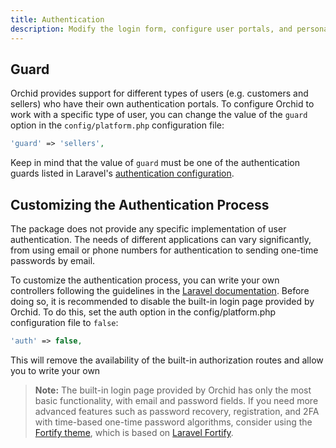```yaml
---
title: Authentication
description: Modify the login form, configure user portals, and personalize the authentication process effortlessly. 
---
```



## Guard


Orchid provides support for different types of users (e.g. customers and sellers) who have their own authentication portals. To configure Orchid to work with a specific type of user, you can change the value of the `guard` option in the `config/platform.php` configuration file:

```php
'guard' => 'sellers',
```

Keep in mind that the value of `guard` must be one of the authentication guards listed in Laravel's [authentication configuration](https://github.com/laravel/laravel/blob/9.x/config/auth.php).


## Customizing the Authentication Process

The package does not provide any specific implementation of user authentication. The needs of different applications can vary significantly, from using email or phone numbers for authentication to sending one-time passwords by email.

To customize the authentication process, you can write your own controllers following the guidelines in the [Laravel documentation](https://laravel.com/docs/authentication). Before doing so, it is recommended to disable the built-in login page provided by Orchid. To do this, set the auth option in the config/platform.php configuration file to `false`:


```php
'auth' => false,
```

This will remove the availability of the built-in authorization routes and allow you to write your own


> **Note:** The built-in login page provided by Orchid has only the most basic functionality, with email and password fields. If you need more advanced features such as password recovery, registration, and 2FA with time-based one-time password algorithms, consider using the [Fortify theme](https://github.com/orchidsoftware/fortify), which is based on [Laravel Fortify](https://laravel.com/docs/fortify).
